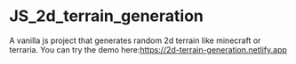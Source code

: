 # JS_2d_terrain_generation
A vanilla js project that generates random 2d terrain like minecraft or terraria.
You can try the demo here:https://2d-terrain-generation.netlify.app
